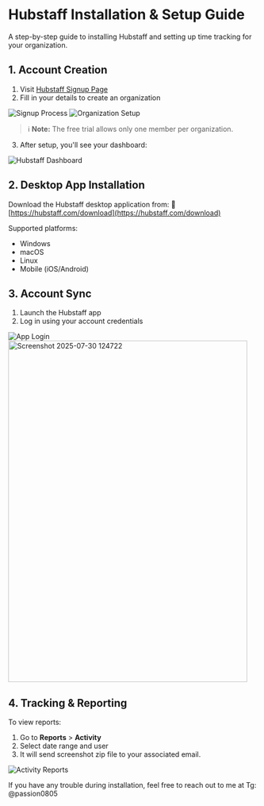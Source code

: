 # Hubstaff Installation & Setup Guide

A step-by-step guide to installing Hubstaff and setting up time tracking for your organization.

## 1. Account Creation

1. Visit [Hubstaff Signup Page](https://app.hubstaff.com/)
2. Fill in your details to create an organization

![Signup Process](https://github.com/user-attachments/assets/39780181-a52d-4f8b-ae52-4ffefd8cb80a)
![Organization Setup](https://github.com/user-attachments/assets/2529e5fd-e59a-4460-b798-f238bc803e54)

> ℹ️ **Note:** The free trial allows only one member per organization.

3. After setup, you'll see your dashboard:

![Hubstaff Dashboard](https://github.com/user-attachments/assets/432d34dd-c5c8-4d0e-8788-b6ac955d76ff)

## 2. Desktop App Installation

Download the Hubstaff desktop application from:
🔗 [https://hubstaff.com/download](https://hubstaff.com/download)

Supported platforms:
- Windows
- macOS
- Linux
- Mobile (iOS/Android)

## 3. Account Sync

1. Launch the Hubstaff app
2. Log in using your account credentials

![App Login](https://github.com/user-attachments/assets/43872fd2-5baf-4d42-85b4-f9d95bbd64b2)
<img width="482" height="688" alt="Screenshot 2025-07-30 124722" src="https://github.com/user-attachments/assets/c49622f3-f404-4180-8dc4-d87f7a521ed5" />


## 4. Tracking & Reporting

To view reports:
1. Go to **Reports** > **Activity**
2. Select date range and user
3. It will send screenshot zip file to your associated email.

![Activity Reports](https://github.com/user-attachments/assets/d2a69d21-ea76-4a12-bc03-f88d9d1b26d8)


If you have any trouble during installation, feel free to reach out to me at Tg: @passion0805
